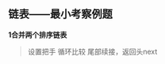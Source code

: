 ## 链表——最小考察例题

**1合并两个排序链表**
>设置把手
>循环比较
>尾部续接，返回头next







































































































